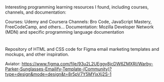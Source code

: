 Interesting programming learning resources I found, including courses, channels, and documentation:

Courses: Udemy and Coursera
Channels: Bro Code, JavaScript Mastery, FreeCodeCamp, and others...
Documentation: Mozilla Developer Network (MDN) and specific programming language documentation

<h1> </h1>

Repository of HTML and CSS code for Figma email marketing templates and mockups, and other inspiration.

Aviator: https://www.figma.com/file/93u2L2UEggy8jcDW6ZMXRI/Warby-Parker-Sunglasses-Emailify-Template-(Community)?type=design&mode=design&t=8r5pV7Y5MYjxXj2S-1

